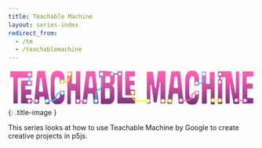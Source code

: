 ```yaml
---
title: Teachable Machine
layout: series-index
redirect_from:
  - /tm
  - /teachablemachine
---
```


<link rel="stylesheet" href="{{ '/assets/css/page-specific/teachable-machine.css' | relative_url }}">

![Teachable Machine image title](/assets/images/tm_horizontal.png){: .title-image }

<div class="add-bars">
  <p>
    This series looks at how to use Teachable Machine by Google to create creative projects in p5js.
  </p>
</div>
